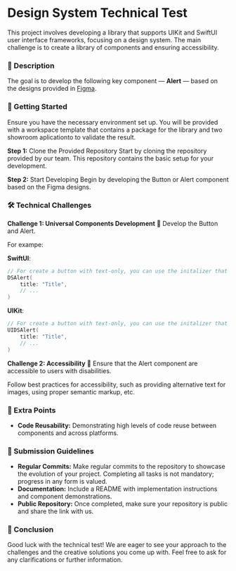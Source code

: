 # Design System Technical Test

This project involves developing a library that supports UIKit and SwiftUI user interface frameworks, focusing on a design system. The main challenge is to create a library of components and ensuring accessibility.

### **📖 Description**

The goal is to develop the following key component — **Alert** — based on the designs provided in [Figma](https://www.figma.com/file/K6wOCDyoNqSa8qMAuTXtAr/Starter-Design-System-(Community)?type=design&node-id=0-1&mode=design&t=hvZcPmpp5cXFApGy-0).

### **🚀 Getting Started**

Ensure you have the necessary environment set up. You will be provided with a workspace template that contains a package for the library and two showroom aplicationto to validate the result.

**Step 1:** Clone the Provided Repository
Start by cloning the repository provided by our team. This repository contains the basic setup for your development.

**Step 2:** Start Developing
Begin by developing the Button or Alert component based on the Figma designs. 

### **🛠 Technical Challenges**

**Challenge 1: Universal Components Development**
📌 Develop the Button and Alert.

For exampe:

**SwiftUI**:

```swift
// For create a button with text-only, you can use the initalizer that takes a title string.
DSAlert(
    title: "Title",
    // ...
)
```

**UIKit**:

```swift
// For create a button with text-only, you can use the initalizer that takes a title string.
UIDSAlert(
    title: "Title",
    // ...
)
```

**Challenge 2: Accessibility**
📌 Ensure that the Alert component are accessible to users with disabilities.

Follow best practices for accessibility, such as providing alternative text for images, using proper semantic markup, etc.

### **🌟 Extra Points**

- **Code Reusability:** Demonstrating high levels of code reuse between components and across platforms.

### **🌟 Submission Guidelines**

- **Regular Commits:** Make regular commits to the repository to showcase the evolution of your project. Completing all tasks is not mandatory; progress in any form is valued.
- **Documentation:** Include a README with implementation instructions and component demonstrations.
- **Public Repository:** Once completed, make sure your repository is public and share the link with us.

### **🙌 Conclusion**

Good luck with the technical test! We are eager to see your approach to the challenges and the creative solutions you come up with. Feel free to ask for any clarifications or further information.
